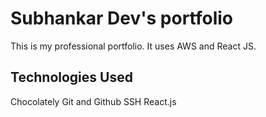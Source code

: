 # Subhankar Dev's portfolio

This is my professional portfolio. It uses AWS and React JS.

## Technologies Used

Chocolately
Git and Github
SSH
React.js
